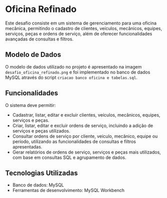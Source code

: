 # Oficina Refinado

Este desafio consiste em um sistema de gerenciamento para uma oficina mecânica, permitindo o cadastro de clientes, veículos, mecânicos, equipes, serviços, peças e ordens de serviço, além de oferecer funcionalidades avançadas de consultas e filtros.

## Modelo de Dados

O modelo de dados utilizado no projeto é apresentado na imagem `desafio_oficina_refinado.png` e foi implementado no banco de dados MySQL através do script `criacao banco oficina e tabelas.sql`.

## Funcionalidades

O sistema deve permitir:

- Cadastrar, listar, editar e excluir clientes, veículos, mecânicos, equipes, serviços e peças.
- Criar, listar, editar e excluir ordens de serviço, incluindo a adição de serviços e peças utilizados.
- Consultar ordens de serviço por cliente, veículo, mecânico, equipe ou período, utilizando as funcionalidades de consultas e filtros apresentadas.
- Gerar relatórios de ordens de serviço, serviços e peças mais utilizados, com base em consultas SQL e agrupamento de dados.

## Tecnologias Utilizadas

- Banco de dados: MySQL
- Ferramentas de desenvolvimento: MySQL Workbench
